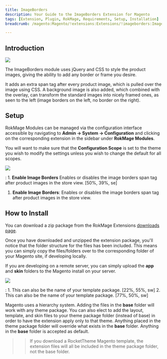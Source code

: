 ```yaml
---
title: ImageBorders
description: Your Guide to the ImageBorders Extension for Magento
tags: [Extension, Plugin, RokMage, Requirements, Setup, Installation]
breadcrumb: /magento:Magento/!extensions:Extensions/!imageborders:ImageBorders

---
```


Introduction
-----

![][demo]

The ImageBorders module uses jQuery and CSS to style the product images, giving the ability to add any border or frame you desire.

It adds an extra span tag after every product image, which is pulled over the image using CSS. A background image is also added, which combined with the overlay, can transform the standard images into nicely framed ones, as seen to the left (image borders on the left, no border on the right).

Setup
-----

RokMage Modules can be managed via the configuration interface accessible by navigating to **Admin -> System -> Configuration** and clicking on the corresponding extension in the sidebar under **RokMage Modules**. 

You will want to make sure that the **Configuration Scope** is set to the theme you wish to modify the settings unless you wish to change the default for all scopes.

![][extension1]

:	1. **Enable Image Borders** Enables or disables the image borders span tag after product images in the store view. [50%, 39%, se]

1. **Enable Image Borders**: Enables or disables the image borders span tag after product images in the store view.

How to Install
-----

You can download a zip package from the RokMage Extensions [downloads page][download].

Once you have downloaded and unzipped the extension package, you'll notice that the folder structure for the files has been included. This means you can simply copy the files/folders over to the corresponding folder of your Magento site, if developing locally. 

If you are developing on a remote server, you can simply upload the **app** and **skin** folders to the Magento install on your server.

![][installation]

:	1. This can also be the name of your template package. [22%, 55%, sw]
	2. This can also be the name of your template package. [77%, 50%, sw]

Magento uses a hierarchy system. Adding the files in the **base** folder will work with any theme package. You can also elect to add the layout, template, and skin files to your theme package folder (instead of base) in order to have the extension apply only to that theme. Anything placed in the theme package folder will override what exists in the **base** folder. Anything in the **base** folder is accepted as default.

>> If you download a RocketTheme Magento template, the extension files will all be included in the theme package folder, not the base folder.

[installation]: assets/installation.jpg
[download]: http://www.rockettheme.com/magento-downloads/1807-extension
[extension1]: assets/extension_1.jpg
[demo]: assets/demo_imageborders.jpg